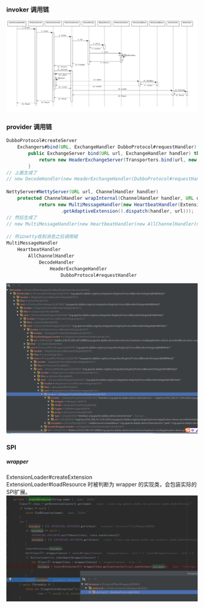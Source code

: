 ### invoker 调用链
![](resources/middleware/dubbo/dubbo_invoker.jpg)

### provider 调用链
```java
DubboProtocol#createServer
    Exchangers#bind(URL, ExchangeHandler DubboProtocol#requestHandler)
        public ExchangeServer bind(URL url, ExchangeHandler handler) throws RemotingException {
            return new HeaderExchangeServer(Transporters.bind(url, new DecodeHandler(new HeaderExchangeHandler(handler))));
        }
// 上面生成了
// new DecodeHandler(new HeaderExchangeHandler(DubboProtocol#requestHandler))

NettyServer#NettyServer(URL url, ChannelHandler handler)
    protected ChannelHandler wrapInternal(ChannelHandler handler, URL url) {
            return new MultiMessageHandler(new HeartbeatHandler(ExtensionLoader.getExtensionLoader(Dispatcher.class)
                    .getAdaptiveExtension().dispatch(handler, url)));
// 然后生成了
// new MultiMessageHandler(new HeartbeatHandler(new AllChannelHandler(new DecodeHandler(new HeaderExchangeHandler(DubboProtocol#requestHandler)), url))

// 所以netty收到消息之后调用链
MultiMessageHandler
    HeartbeatHandler
        AllChannelHandler
            DecodeHandler
                HeaderExchangeHandler
                    DubboProtocol#requestHandler
```
![](resources/middleware/dubbo/dubbo_provider_invoker_filter.png)   

### SPI
##### wrapper
ExtensionLoader#createExtension  
ExtensionLoader#loadResource 时被判断为 wrapper 的实现类，会包装实际的SPI扩展。
![](resources/middleware/dubbo/wrapper_class.jpg)